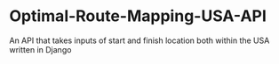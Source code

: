 # Optimal-Route-Mapping-USA-API
An API that takes inputs of start and finish location both within the USA written in Django
